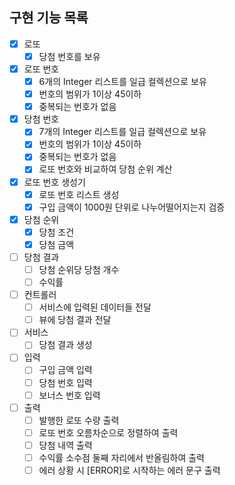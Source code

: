 ## 구현 기능 목록

- [x] 로또
  - [x] 당첨 번호를 보유

- [x] 로또 번호
  - [x] 6개의 Integer 리스트를 일급 컬렉션으로 보유
  - [x] 번호의 범위가 1이상 45이하
  - [x] 중복되는 번호가 없음
     
- [x] 당첨 번호
  - [x] 7개의 Integer 리스트를 일급 컬렉션으로 보유
  - [x] 번호의 범위가 1이상 45이하
  - [x] 중복되는 번호가 없음
  - [x] 로또 번호와 비교하여 당첨 순위 계산
     
- [x] 로또 번호 생성기
  - [x] 로또 번호 리스트 생성
  - [x] 구입 금액이 1000원 단위로 나누어떨어지는지 검증

- [x] 당첨 순위
  - [x] 당첨 조건
  - [x] 당첨 금액

- [ ] 당첨 결과
  - [ ] 당첨 순위당 당첨 개수
  - [ ] 수익률
     
- [ ] 컨트롤러
  - [ ] 서비스에 입력된 데이터들 전달
  - [ ] 뷰에 당첨 결과 전달

- [ ] 서비스
  - [ ] 당첨 결과 생성

- [ ] 입력
  - [ ] 구입 금액 입력
  - [ ] 당첨 번호 입력
  - [ ] 보너스 번호 입력
     
- [ ] 출력
  - [ ] 발행한 로또 수량 출력
  - [ ] 로또 번호 오름차순으로 정렬하여 출력
  - [ ] 당첨 내역 출력
  - [ ] 수익률 소수점 둘째 자리에서 반올림하여 출력
  - [ ] 에러 상황 시 [ERROR]로 시작하는 에러 문구 출력
